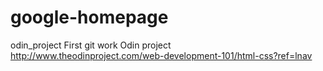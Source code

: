 # google-homepage
odin_project
First git work
Odin project
http://www.theodinproject.com/web-development-101/html-css?ref=lnav